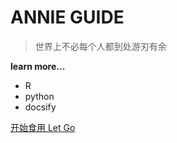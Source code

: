 <!-- _coverpage.md -->

# ANNIE GUIDE 

> 世界上不必每个人都到处游刃有余

 **learn more...**
- R
- python
- docsify


[开始食用 Let Go](/README.md)
